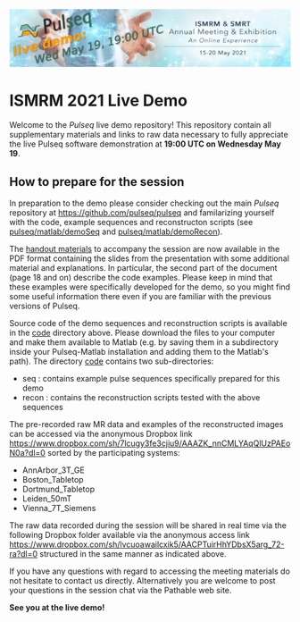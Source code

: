 ![Pulseq ISMRM live demo banner](ismrm-live-demo-banner.png)
# ISMRM 2021 Live Demo

Welcome to the *Pulseq* live demo repository! This repository contain all supplementary materials and links to raw data necessary to fully appreciate the live Pulseq software demonstration at **19:00 UTC on Wednesday May 19**. 

## How to prepare for the session

In preparation to the demo please consider checking out the main *Pulseq* repository at https://github.com/pulseq/pulseq and familarizing yourself with the code, example sequences and reconstructon scripts (see 
[pulseq/matlab/demoSeq](https://github.com/pulseq/pulseq/tree/master/matlab/demoSeq) and [pulseq/matlab/demoRecon](https://github.com/pulseq/pulseq/tree/master/matlab/demoRecon)).

The [handout materials](Handout_Pulseq_demo_ismrm21_v2.pdf) to accompany the session are now available in the PDF format containing the slides from the presentation with some additional material and explanations. In particular, the second part of the document (page 18 and on) describe the code examples. Please keep in mind that these examples were specifically developed for the demo, so you might find some useful information there even if you are familiar with the previous versions of Pulseq. 

Source code of the demo sequences and reconstruction scripts is available in the [code](https://github.com/pulseq/pulseqISMRM2021/tree/main/code) directory above. Please download the files to your computer and make them available to Matlab (e.g. by saving them in a subdirectory inside your Pulseq-Matlab installation and adding them to the Matlab's path). The directory [code](https://github.com/pulseq/pulseqISMRM2021/tree/main/code) contains two sub-directories:

* seq : contains example pulse sequences specifically prepared for this demo
* recon : contains the reconstruction scripts tested with the above sequences

The pre-recorded raw MR data and examples of the reconstructed images can be accessed via the anonymous Dropbox link https://www.dropbox.com/sh/7lcugy3fe3cjiu9/AAAZK_nnCMLYAqQlUzPAEoN0a?dl=0 sorted by the participating systems: 

* AnnArbor_3T_GE 
* Boston_Tabletop 
* Dortmund_Tabletop 
* Leiden_50mT 
* Vienna_7T_Siemens

The raw data recorded during the session will be shared in real time via the following Dropbox folder available via the anonymous access link https://www.dropbox.com/sh/lvcuoawailcxik5/AACPTuirHhYDbsX5arg_72-ra?dl=0 structured in the same manner as indicated above.

If you have any questions with regard to accessing the meeting materials do not hesitate to contact us directly. Alternatively you are welcome to post your questions in the session chat via the Pathable web site. 

**See you at the live demo!**

